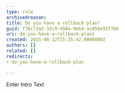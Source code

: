 ```yaml
---
type: rule
archivedreason: 
title: Do you have a rollback plan?
guid: f7bc73a3-32c9-450a-9eb4-ac056e93f7bb
uri: do-you-have-a-rollback-plan1
created: 2015-08-12T15:35:42.0000000Z
authors: []
related: []
redirects:
- do-you-have-a-rollback-plan

---
```



Enter Intro Text
<br><excerpt class='endintro'></excerpt><br>



